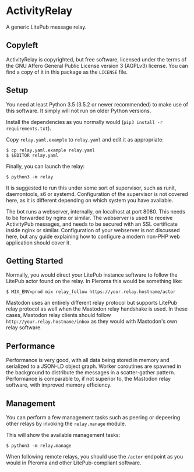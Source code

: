 # ActivityRelay

A generic LitePub message relay.


## Copyleft

ActivityRelay is copyrighted, but free software, licensed under the terms of the GNU
Affero General Public License version 3 (AGPLv3) license.  You can find a copy of it
in this package as the `LICENSE` file.


## Setup

You need at least Python 3.5 (3.5.2 or newer recommended) to make use of this software.
It simply will not run on older Python versions.

Install the dependencies as you normally would (`pip3 install -r requirements.txt`).

Copy `relay.yaml.example` to `relay.yaml` and edit it as appropriate:

    $ cp relay.yaml.example relay.yaml
    $ $EDITOR relay.yaml

Finally, you can launch the relay:

    $ python3 -m relay

It is suggested to run this under some sort of supervisor, such as runit, daemontools,
s6 or systemd.  Configuration of the supervisor is not covered here, as it is different
depending on which system you have available.

The bot runs a webserver, internally, on localhost at port 8080.  This needs to be
forwarded by nginx or similar.  The webserver is used to receive ActivityPub messages,
and needs to be secured with an SSL certificate inside nginx or similar.  Configuration
of your webserver is not discussed here, but any guide explaining how to configure a
modern non-PHP web application should cover it.


## Getting Started

Normally, you would direct your LitePub instance software to follow the LitePub actor
found on the relay.  In Pleroma this would be something like:

    $ MIX_ENV=prod mix relay_follow https://your.relay.hostname/actor

Mastodon uses an entirely different relay protocol but supports LitePub relay protocol
as well when the Mastodon relay handshake is used.  In these cases, Mastodon relay
clients should follow `http://your.relay.hostname/inbox` as they would with Mastodon's
own relay software.


## Performance

Performance is very good, with all data being stored in memory and serialized to a
JSON-LD object graph.  Worker coroutines are spawned in the background to distribute
the messages in a scatter-gather pattern.  Performance is comparable to, if not
superior to, the Mastodon relay software, with improved memory efficiency.


## Management

You can perform a few management tasks such as peering or depeering other relays by
invoking the `relay.manage` module.

This will show the available management tasks:

    $ python3 -m relay.manage

When following remote relays, you should use the `/actor` endpoint as you would in
Pleroma and other LitePub-compliant software.
